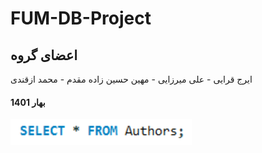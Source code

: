 # FUM-DB-Project
## اعضای گروه
ایرج قرایی - علی میرزایی - مهین حسین زاده مقدم - محمد ازقندی

#### بهار 1401
![img](Project/src/main/Selects/images/1.png)
